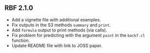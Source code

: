 ## RBF 2.1.0

 - Add a vignette file with additional examples.
 - Fix outputs in the S3 methods `summary` and `print`.
 - Add `formula` output to print methods (via calls).
 - Fix problem for predicting with the argument `point` in the `backf.cl` function.
 - Update README file with link to JOSS paper.
 